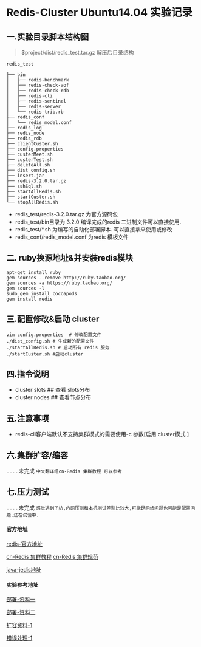 # Redis-Cluster Ubuntu14.04 实验记录



## 一.实验目录脚本结构图

> $project/dist/redis_test.tar.gz 解压后目录结构

```
redis_test

├── bin
│   ├── redis-benchmark
│   ├── redis-check-aof
│   ├── redis-check-rdb
│   ├── redis-cli
│   ├── redis-sentinel
│   ├── redis-server
│   └── redis-trib.rb
├── redis_conf
│   └── redis_model.conf
├── redis_log
├── redis_node
├── redis_rdb
├── clientCuster.sh
├── config.properties
├── custerMeet.sh
├── custerTest.sh
├── deleteAll.sh 
├── dist_config.sh
├── insert.jar
├── redis-3.2.0.tar.gz
├── sshSql.sh
├── startAllRedis.sh
├── startCuster.sh
└── stopAllRedis.sh
```

- redis_test/redis-3.2.0.tar.gz 为官方源码包
- redis_test/bin目录为 3.2.0 编译完成的redis 二进制文件可以直接使用.
- redis_test/*.sh 为编写的自动化部署脚本. 可以直接拿来使用或修改 
- redis_conf/redis_model.conf 为redis 模板文件


##  二. ruby换源地址&并安装redis模块


```
apt-get install ruby
gem sources --remove http://ruby.taobao.org/
gem sources -a https://ruby.taobao.org/
gem sources -l
sudo gem install cocoapods
gem install redis

```

## 三.配置修改&启动 cluster

```
vim config.properties  # 修改配置文件
./dist_config.sh # 生成新的配置文件
./startAllRedis.sh # 启动所有 redis 服务
./startCuster.sh #启动cluster

```

## 四.指令说明

- cluster slots ## 查看 slots分布
- cluster nodes ## 查看节点分布


## 五.注意事项

- redis-cli客户端默认不支持集群模式的需要使用-c 参数[启用 cluster模式  ]

## 六.集群扩容/缩容
  ........未完成
  `中文翻译组cn-Redis 集群教程 可以参考`
## 七.压力测试
  ........未完成
  `感觉遇到了坑,内网压测和本机测试差别比较大,可能是网络问题也可能是配置问题.还在试验中.`
  
  

#### 官方地址

[redis-官方地址](http://www.redis.io/)

[cn-Redis 集群教程](http://www.redis.cn/topics/cluster-tutorial.html)
[cn-Redis 集群规范](http://www.redis.cn/topics/cluster-spec.html)

[java-jedis地址](https://github.com/xetorthio/jedis)

#### 实验参考地址


[部署-资料一](http://debugo.com/redis-cluster-note1/)

[部署-资料二](http://xiaorui.cc/2015/05/16/ubuntu%E5%AE%89%E8%A3%85%E6%B5%8B%E8%AF%95redis3-0%E7%9A%84cluster%E9%9B%86%E7%BE%A4%E6%A8%A1%E5%BC%8F/)

[扩容资料-1](http://blog.bitfoc.us/?p=524)

[错误处理-1](http://www.cnblogs.com/weixiaole/p/4344783.html)